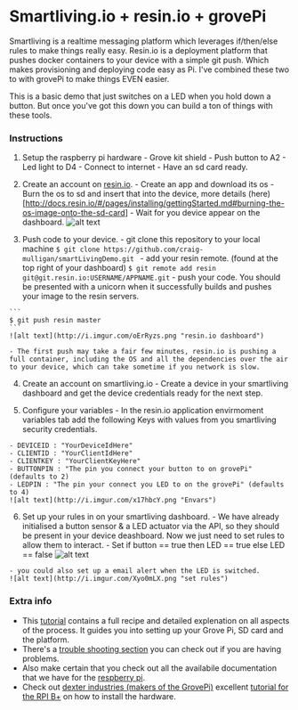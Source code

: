 Smartliving.io + resin.io + grovePi
==========

Smartliving is a realtime messaging platform which leverages if/then/else rules to make things really easy. Resin.io is a deployment platform that pushes docker containers to your device with a simple git push. Which makes provisioning and deploying code easy as Pi. I've combined these two to with grovePi to make things EVEN easier. 

This is a basic demo that just switches on a LED when you hold down a button. But once you've got this down you can build a ton of things with these tools. 

### Instructions

  1. Setup the raspberry pi hardware
    - Grove kit shield
    - Push button to A2
    - Led light to D4 
    - Connect to internet
    - Have an sd card ready.

  2. Create an account on [resin.io](https://resin.io/).
    - Create an app and download its os
    - Burn the os to sd and insert that into the device, more details (here)[http://docs.resin.io/#/pages/installing/gettingStarted.md#burning-the-os-image-onto-the-sd-card]
    - Wait for you device appear on the dashboard. 
    ![alt text](http://i.imgur.com/d9qJZ4v.png "resin.io dashboard")
	
  3. Push code to your device. 
    - git clone this repository to your local machine
    ```
    $ git clone https://github.com/craig-mulligan/smartLivingDemo.git 
    ```
    - add your resin remote. (found at the top right of your dashboard)
    ```
    $ git remote add resin git@git.resin.io:USERNAME/APPNAME.git
    ```
    - push your code. You should be presented with a unicorn when it successfully builds and pushes your image to the resin servers.
    
    ```
    $ git push resin master
    ```
    ![alt text](http://i.imgur.com/oErRyzs.png "resin.io dashboard")
    
    - The first push may take a fair few minutes, resin.io is pushing a full container, including the OS and all the dependencies over the air to your device, which can take sometime if you network is slow. 
    
  4. Create an account on smartliving.io
    - Create a device in your smartliving dashboard and get the device credentials ready for the next step. 

  5. Configure your variables
    - In the resin.io application envirmoment variables tab add the following Keys with values from you smartliving security credentials. 

    - DEVICEID : "YourDeviceIdHere"
    - CLIENTID : "YourClientIdHere"
    - CLIENTKEY : "YourClientKeyHere"
    - BUTTONPIN : "The pin you connect your button to on grovePi" (defaults to 2)
    - LEDPIN : "The pin your connect you LED to on the grovePi" (defaults to 4)
    ![alt text](http://i.imgur.com/x17hbcY.png "Envars")

  6. Set up your rules in on your smartliving dashboard. 
    - We have already initialised a button sensor & a LED actuator via the API, so they should be present in your device deashboard. Now we just need to set rules to allow them to interact. 
    - Set if button == true then LED == true else LED == false
    ![alt text](http://i.imgur.com/dkLqyo8.png "set rules")

    - you could also set up a email alert when the LED is switched. 
    ![alt text](http://i.imgur.com/Xyo0mLX.png "set rules")

### Extra info

- This [tutorial](http://docs.smartliving.io/Raspberry_Pi/more_info) contains a full recipe and detailed explenation on all aspects of the process. It guides you into setting up your Grove Pi, SD card and the platform. 
- There's a [trouble shooting section](Raspberry_Pi/trouble_shooting) you can check out if you are having problems.
- Also make certain that you check out all the availabile documentation that we have for the [respberry pi](http://docs.smartliving.io/Get_Started/Raspberry_Pi).
- Check out [dexter industries (makers of the GrovePi)](http://www.dexterindustries.com/GrovePi/) excellent [tutorial for the RPI B+](http://www.dexterindustries.com/GrovePi/get-started-with-the-grovepi/raspberry-pi-model-b-grovepi/) on how to install the hardware.  
